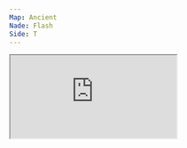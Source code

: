 ```yaml
---
Map: Ancient
Nade: Flash
Side: T
---
```

<iframe allowFullScreen=True class="grenLineUp" src="https://assets.csnades.gg/nades/ancient-flashbang-qdG1w1Chub/hq.webm"></iframe>

